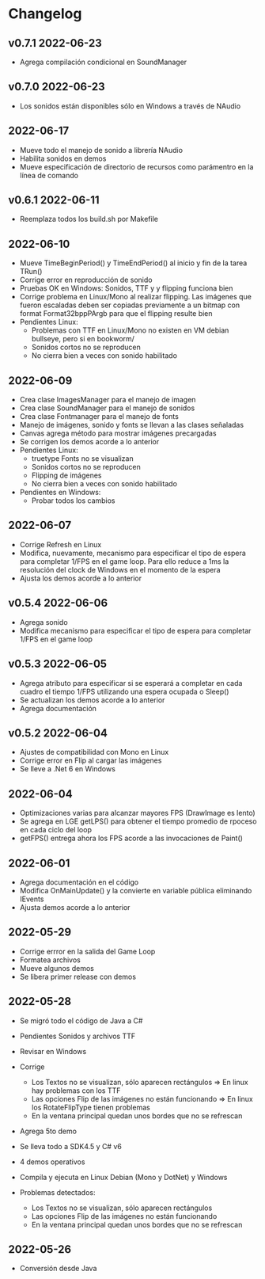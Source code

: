 # Changelog

## v0.7.1 2022-06-23

- Agrega compilación condicional en SoundManager

## v0.7.0 2022-06-23

- Los sonidos están disponibles sólo en Windows a través de NAudio

## 2022-06-17

- Mueve todo el manejo de sonido a librería NAudio
- Habilita sonidos en demos
- Mueve especificación de directorio de recursos como parámentro en la línea de comando

## v0.6.1 2022-06-11

- Reemplaza todos los build.sh por Makefile

## 2022-06-10

- Mueve TimeBeginPeriod() y TimeEndPeriod() al inicio y fin de la tarea TRun()
- Corrige error en reproducción de sonido
- Pruebas OK en Windows: Sonidos, TTF y y flipping funciona bien
- Corrige problema en Linux/Mono al realizar flipping. Las imágenes que fueron escaladas deben ser copiadas previamente a un bitmap con format Format32bppPArgb para que el flipping resulte bien
- Pendientes Linux:
  - Problemas con TTF en Linux/Mono no existen en VM debian bullseye, pero si en bookworm/
  - Sonidos cortos no se reproducen
  - No cierra bien a veces con sonido habilitado

## 2022-06-09

- Crea clase ImagesManager para el manejo de imagen
- Crea clase SoundManager para el manejo de sonidos
- Crea clase Fontmanager para el manejo de fonts
- Manejo de imágenes, sonido y fonts se llevan a las clases señaladas
- Canvas agrega método para mostrar imágenes precargadas
- Se corrigen los demos acorde a lo anterior
- Pendientes Linux:
  - truetype Fonts no se visualizan
  - Sonidos cortos no se reproducen
  - Flipping de imágenes
  - No cierra bien a veces con sonido habilitado
- Pendientes en Windows:
  - Probar todos los cambios

## 2022-06-07

- Corrige Refresh en Linux
- Modifica, nuevamente, mecanismo para especificar el tipo de espera para completar 1/FPS en el game loop. Para ello reduce a 1ms la resolución del clock de Windows en el momento de la espera
- Ajusta los demos acorde a lo anterior

## v0.5.4 2022-06-06

- Agrega sonido
- Modifica mecanismo para especificar el tipo de espera para completar 1/FPS en el game loop

## v0.5.3 2022-06-05

- Agrega atributo para especificar si se esperará a completar en cada cuadro el tiempo 1/FPS utilizando una espera ocupada o Sleep()
- Se actualizan los demos acorde a lo anterior
- Agrega documentación

## v0.5.2 2022-06-04

- Ajustes de compatibilidad con Mono en Linux
- Corrige error en Flip al cargar las imágenes
- Se lleve a .Net 6 en Windows

## 2022-06-04

- Optimizaciones varias para alcanzar mayores FPS (DrawImage es lento)
- Se agrega en LGE getLPS() para obtener el tiempo promedio de rpoceso en cada ciclo del loop
- getFPS() entrega ahora los FPS acorde a las invocaciones de Paint()

## 2022-06-01

- Agrega documentación en el código
- Modifica OnMainUpdate() y la convierte en variable pública eliminando IEvents
- Ajusta demos acorde a lo anterior

## 2022-05-29

- Corrige errror en la salida del Game Loop
- Formatea archivos
- Mueve algunos demos
- Se libera primer release con demos

## 2022-05-28

- Se migró todo el código de Java a C#
- Pendientes Sonidos y archivos TTF
- Revisar en Windows

- Corrige
  - Los Textos no se visualizan, sólo aparecen rectángulos => En linux hay problemas con los TTF
  - Las opciones Flip de las imágenes no están funcionando => En linux los RotateFlipType tienen problemas
  - En la ventana principal quedan unos bordes que no se refrescan
- Agrega 5to demo

- Se lleva todo a SDK4.5 y C# v6
- 4 demos operativos
- Compila y ejecuta en Linux Debian (Mono y DotNet) y Windows
- Problemas detectados:
  - Los Textos no se visualizan, sólo aparecen rectángulos
  - Las opciones Flip de las imágenes no están funcionando
  - En la ventana principal quedan unos bordes que no se refrescan

## 2022-05-26

- Conversión desde Java
